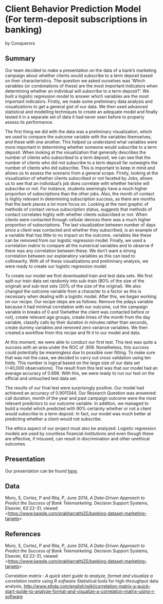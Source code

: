 Client Behavior Prediction Model (For term-deposit subscriptions in
banking)
================
by Conquerors

## Summary

Our team decided to make a presentation on the data of a bank’s
marketing campaign about whether clients would subscribe to a term
deposit based on their characteristics. The question we asked ourselves
was ‘Which variables (or combinations of these) are the most important
indicators when determining whether an individual will subscribe to a
term deposit?’. We built a logistic regression model to answer which
variables are the most important indicators. Firstly, we made some
preliminary data analysis and visualizations to get a general gist of
our data. We then used advanced statistical and modelling techniques to
create an adequate model and finally tested it in a separate set of data
it had never seen before to properly assess its performance.

The first thing we did with the data was a preliminary visualization,
which we used to compare the outcome variable with the variables
themselves, and these with one another. This helped us understand what
variables were more important in determining whether someone would
subscribe to a term deposit. When looking at the visualization that
generally describes the number of clients who subscribed to a term
deposit, we can see that the number of clients who did not subscribe to
a term deposit far outweighs the number of clients who did subscribe.
This is important to keep in mind and allows us to assess the scenario
from a general scope. Firstly, looking at the visualization of whether
clients subscribed or not faceted by Jobs, allows us to see that an
individual’s job does correlate with whether he/she will subscribe or
not. For instance, students seemingly have a much higher proportion of
subscriptions than the other jobs. Also, the month of contact is highly
relevant in determining subscription success, as there are months that
the bank places a lot more focus on. Looking at the next graphic of
methods of contact versus subscription status, suggests that methods of
contact correlates highly with whether clients subscribed or not. When
clients were contacted through cellular devices there was a much higher
proportion of subscriptions. The last visualization between number of
days since a client was contacted and whether they subscribed, is an
example of a variable that has little to no impact on the outcome.
variables like these can be removed from our logistic regression model.
Finally, we used a correlation matrix to compare all the numerical
variables and to observe if there was any correlation between these. We
don’t want a strong correlation between our explanatory variables as
this can lead to collinearity. With all of these visualizations and
preliminary analysis, we were ready to create our logistic regression
model.

To create our model we first downloaded train and test data sets. We
first split our train data set randomly into sub-train (80% of the size
of the original) and sub-test sets (20% of the size of the original). We
also changed the outcome variable from a character to a factor as this
is necessary when dealing with a logistic model. After this, we began
working on our recipe. Our recipe steps are as follows: Remove the pdays
variable because it had minimal correlation with our outcome, cut the
campaign variable in breaks of 0 and 1(whether the client was contacted
before or not), create relevant age groups, create times of the month
from the day variable, classify calls by their duration in minutes
rather than seconds, create dummy variables and removed zero variance
variables. We then created a workflow from this recipe and fit it to our
model and data.

At this moment, we were able to conduct our first test. This test was
quite a success with an area under the ROC of .908. Nonetheless, this
success could potentially be meaningless due to possible over fitting.
To make sure that was not the case, we decided to carry out cross
validation using ten folds. This number is logical based on the large
size of our data set (+40,000 observations). The result from this test
was that our model had an average accuracy of 0.898. With this, we were
ready to run our test on the official and untouched test data set.

The results of our final test were surprisingly positive. Our model had
achieved an accuracy of 0.9011344. Our Research Question was answered:
call duration, month of the year and past campaign outcome were the most
relevant predictors to our outcome variable. In addition, we managed to
build a model which predicted with 90% certainty whether or not a client
would subscribe to a term deposit. In fact, our model was much better at
predicting whether a client would not subscribe.

The ethics aspect of our project must also be analyzed. Logistic
regression models are used by countless financial institutions and even
though these are effective, if misused, can result in discrimination and
other unethical outcomes.

## Presentation

Our presentation can be found [here](presentation/presentation.html).

## Data

Moro, S, Cortez, P and Rita, P, June 2014, *A Data-Driven Approach to
Predict the Success of Bank Telemarketing.* Decision Support Systems,
Elsevier, 62:22-31, viewed
\<<https://www.kaggle.com/prakharrathi25/banking-dataset-marketing-targets>\>

## References

Moro, S, Cortez, P and Rita, P, June 2014, *A Data-Driven Approach to
Predict the Success of Bank Telemarketing.* Decision Support Systems,
Elsevier, 62:22-31, viewed
\<<https://www.kaggle.com/prakharrathi25/banking-dataset-marketing-targets>\>

*Correlation matrix : A quick start guide to analyze, format and
visualize a correlation matrix using R software* Statistical tools for
high-throughput data analysis,
<http://www.sthda.com/english/wiki/correlation-matrix-a-quick-start-guide-to-analyze-format-and-visualize-a-correlation-matrix-using-r-software>
